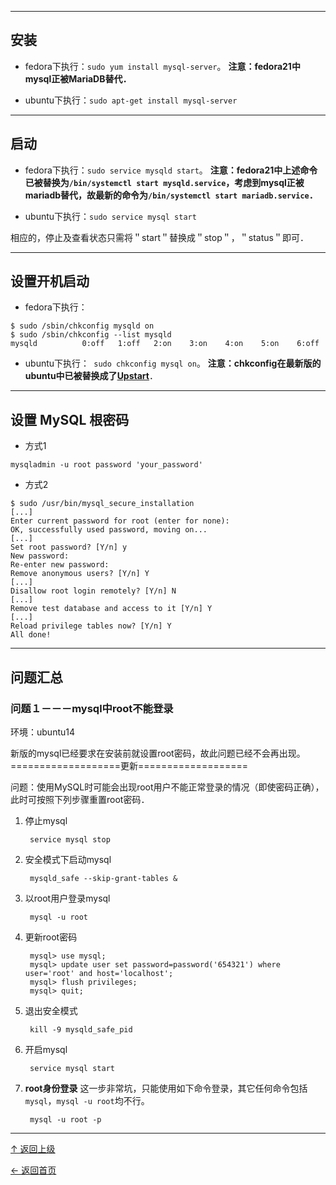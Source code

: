


---
## 安装
+ fedora下执行：`sudo yum install mysql-server`。
**注意：fedora21中mysql正被MariaDB替代．**

+ ubuntu下执行：`sudo apt-get install mysql-server`

---
## 启动
+ fedora下执行：`sudo service mysqld start`。
**注意：fedora21中上述命令已被替换为`/bin/systemctl start mysqld.service`，考虑到mysql正被mariadb替代，故最新的命令为`/bin/systemctl start mariadb.service`．**

+ ubuntu下执行：`sudo service mysql start`

相应的，停止及查看状态只需将＂start＂替换成＂stop＂，＂status＂即可．

---
## 设置开机启动
+ fedora下执行：
```
$ sudo /sbin/chkconfig mysqld on
$ sudo /sbin/chkconfig --list mysqld
mysqld          0:off   1:off   2:on    3:on    4:on    5:on    6:off
```

+ ubuntu下执行：` sudo chkconfig mysql on`。
**注意：chkconfig在最新版的ubuntu中已被替换成了[Upstart](http://upstart.ubuntu.com/cookbook/#debian-specific-and-ubuntu-specific-content-debian-and-ubuntu-specific)**．

---
## 设置 MySQL 根密码

+ 方式1
```
mysqladmin -u root password 'your_password'
```

+ 方式2
```
$ sudo /usr/bin/mysql_secure_installation
[...]
Enter current password for root (enter for none):
OK, successfully used password, moving on...
[...]
Set root password? [Y/n] y
New password:
Re-enter new password:
Remove anonymous users? [Y/n] Y
[...]
Disallow root login remotely? [Y/n] N
[...]
Remove test database and access to it [Y/n] Y
[...]
Reload privilege tables now? [Y/n] Y
All done!
```

---
## 问题汇总

### 问题１－－－mysql中root不能登录
环境：ubuntu14

新版的mysql已经要求在安装前就设置root密码，故此问题已经不会再出现。
===================更新===================

问题：使用MySQL时可能会出现root用户不能正常登录的情况（即使密码正确），此时可按照下列步骤重置root密码．

1. 停止mysql

        service mysql stop
2. 安全模式下启动mysql

        mysqld_safe --skip-grant-tables &
3. 以root用户登录mysql

        mysql -u root
4. 更新root密码

        mysql> use mysql;
        mysql> update user set password=password('654321') where user='root' and host='localhost';
        mysql> flush privileges;
        mysql> quit;
5. 退出安全模式

        kill -9 mysqld_safe_pid
6. 开启mysql

        service mysql start

7. **root身份登录**
这一步非常坑，只能使用如下命令登录，其它任何命令包括`mysql`，`mysql -u root`均不行。

        mysql -u root -p



----
[↑ 返回上级](https://github.com/asin929/linux-software/blob/master/Database/Database.md)

[← 返回首页](https://github.com/asin929/linux-software)
